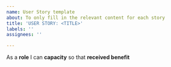 ```yaml
---
name: User Story template
about: To only fill in the relevant content for each story
title: 'USER STORY: <TITLE>'
labels: ''
assignees: ''

---
```


As a **role** I can **capacity** so that **received benefit**
